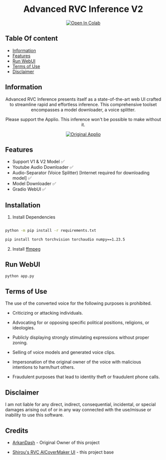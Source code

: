 <div align="center">

# Advanced RVC Inference V2

[![Open In Colab](https://img.shields.io/badge/Open%20in%20Colab-blue?style=flat&logo=https%3A%2F%2Fcolab.research.google.com%2Fimg%2Fcolab_favicon_256px.png)](https://colab.research.google.com/github/ArkanDash/Advanced-RVC-Inference/blob/master/Advanced-RVC.ipynb)


</div>


## Table Of content

- [Information](##Information)
 - [Features](##Features)
- [Run WebUI](##Run-WebUI)
 - [Terms of Use](##Terms-of-Use)
- [Disclaimer](##Disclaimer)

## Information
<div align="center">

 Advanced RVC Inference presents itself as a state-of-the-art web UI crafted to streamline rapid and effortless inference. This comprehensive toolset encompasses a model downloader, a voice splitter.

Please support the Applio. This inference won't be possible to make without it.<br />

[![Original Applio](https://img.shields.io/badge/Github-Original%20Applio%20Repository-blue?style=for-the-badge&logo=github)](https://github.com/IAHispano/Applio)

</div>

## Features
- Support V1 & V2 Model ✅
- Youtube Audio Downloader ✅
- Audio-Separator (Voice Splitter) [Internet required for downloading model] ✅
- Model Downloader ✅ 
- Gradio WebUI ✅


## Installation

1. Install Dependencies <br />
```bash

python -m pip install -r requirements.txt

pip install torch torchvision torchaudio numpy==1.23.5
```

2. Install [ffmpeg](https://ffmpeg.org/)


## Run WebUI <br />
```bash
python app.py
```


## Terms of Use

The use of the converted voice for the following purposes is prohibited.

* Criticizing or attacking individuals.

* Advocating for or opposing specific political positions, religions, or ideologies.

* Publicly displaying strongly stimulating expressions without proper zoning.

* Selling of voice models and generated voice clips.

* Impersonation of the original owner of the voice with malicious intentions to harm/hurt others.

* Fraudulent purposes that lead to identity theft or fraudulent phone calls.

## Disclaimer

I am not liable for any direct, indirect, consequential, incidental, or special damages arising out of or in any way connected with the use/misuse or inability to use this software.


## Credits

- [ArkanDash](https://github.com/ArkanDash) - Original Owner of this project

- [Shirou's  RVC AICoverMaker UI](https://github.com/Eddycrack864/RVC-AI-Cover-Maker-UI.git) - this project base
